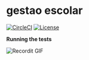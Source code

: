 # gestao escolar

[![CircleCI](https://circleci.com/gh/erlonfs/gestao-escolar.svg?style=shield)](https://circleci.com/gh/erlonfs/demo-gestao-escolar) [![License](http://img.shields.io/:license-mit-blue.svg?style=flat-square)](http://badges.mit-license.org)

**Running the tests**

![Recordit GIF](http://g.recordit.co/oHwRvRcPRf.gif)




